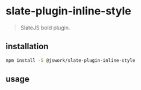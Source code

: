 # slate-plugin-inline-style
> SlateJS bold plugin.

## installation
```bash
npm install -S @jswork/slate-plugin-inline-style
```

## usage
```js
```
